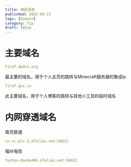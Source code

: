 ```yaml
---
title: 域名信息
published: 2025-09-21
tags: [Domain]
category: Tip
draft: false
---
```


# 主要域名

```yaml
Firef.dpdns.org
```
最主要的域名，用于个人主页的跳转与Minecraft服务器的集成ip
```yaml
firef.qzz.io
```
此主要域名，用于个人博客的跳转与其他小工具的临时域名

# 内网穿透域名

南充联通
```yaml
cn-sc-plc-2.ofalias.net:56621
```
福州电信
```yaml
fuzhou-dae5e406.ofalias.net:56622
```